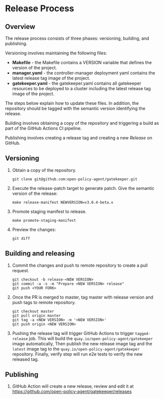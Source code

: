 # Release Process

## Overview

The release process consists of three phases: versioning, building, and publishing.

Versioning involves maintaining the following files:
- **Makefile** - the Makefile contains a VERSION variable that defines the version of the project.
- **manager.yaml** - the controller-manager deployment yaml contains the latest release tag image of the project.
- **gatekeeper.yaml** - the gatekeeper.yaml contains all gatekeeper resources to be deployed to a cluster including the latest release tag image of the project.

The steps below explain how to update these files. In addition, the repository should be tagged with the semantic version identifying the release.

Building involves obtaining a copy of the repository and triggering a build as part of the GitHub Actions CI pipeline.

Publishing involves creating a release tag and creating a new *Release* on GitHub.

## Versioning

1. Obtain a copy of the repository.

	```
	git clone git@github.com:open-policy-agent/gatekeeper.git
	```

1. Execute the release-patch target to generate patch. Give the semantic version of the release:

	```
	make release-manifest NEWVERSION=v3.0.4-beta.x
	```

1. Promote staging manifest to release.

	```
	make promote-staging-manifest
	```

1. Preview the changes:

	```
	git diff
	```

## Building and releasing

1. Commit the changes and push to remote repository to create a pull request.

	```
	git checkout -b release-<NEW VERSION>
	git commit -a -s -m "Prepare <NEW VERSION> release"
	git push <YOUR FORK>
	```

1. Once the PR is merged to master, tag master with release version and push tags to remote repository.

	```
	git checkout master
	git pull origin master
	git tag -a <NEW VERSION> -m '<NEW VERSION>'
	git push origin <NEW VERSION>
	```

1. Pushing the release tag will trigger GitHub Actions to trigger `tagged-release` job.
This will build the `quay.io/open-policy-agent/gatekeeper` image automatically, Then publish the new release image tag and the `latest` image tag to the `quay.io/open-policy-agent/gatekeeper` repository. Finally, verify step will run e2e tests to verify the new released tag.

## Publishing

1. GitHub Action will create a new release, review and edit it at https://github.com/open-policy-agent/gatekeeper/releases
